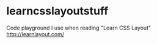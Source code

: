 # learncsslayoutstuff
Code playground I use when reading "Learn CSS Layout" http://learnlayout.com/
